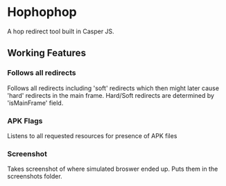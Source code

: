 Hophophop
=========

A hop redirect tool built in Casper JS.

Working Features
----------------

### Follows all redirects

Follows all redirects including 'soft' redirects which then might later cause 'hard' redirects in the main frame.
Hard/Soft redirects are determined by 'isMainFrame' field.

### APK Flags

Listens to all requested resources for presence of APK files

### Screenshot

Takes screenshot of where simulated broswer ended up. Puts them in the screenshots folder.
